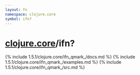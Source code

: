 ```yaml
---
layout: fn
namespace: clojure.core
symbol: ifn?
---
```


# [clojure.core](../)/ifn?

{% include 1.5.1/clojure.core/ifn_qmark_/docs.md %}
{% include 1.5.1/clojure.core/ifn_qmark_/examples.md %}
{% include 1.5.1/clojure.core/ifn_qmark_/src.md %}

